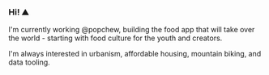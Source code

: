 ### Hi! ⛰️

<!--
![Russell's GitHub stats](https://github-readme-stats.vercel.app/api?username=russellromney&count_private=true)
-->

I'm currently working @popchew, building the food app that will take over the world - starting with food culture for the youth and creators. 

I'm always interested in urbanism, affordable housing, mountain biking, and data tooling.

<!--
**russellromney/russellromney** is a ✨ _special_ ✨ repository because its `README.md` (this file) appears on your GitHub profile.

Here are some ideas to get you started:

- 🔭 I’m currently working on ...
- 🌱 I’m currently learning ...
- 👯 I’m looking to collaborate on ...
- 🤔 I’m looking for help with ...
- 💬 Ask me about ...
- 📫 How to reach me: ...
- 😄 Pronouns: ...
- ⚡ Fun fact: ...
-->
